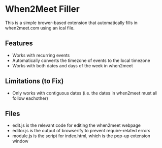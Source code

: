 # When2Meet Filler
This is a simple brower-based extension that automatically fills in when2meet.com using an ical file.

## Features
- Works with recurring events
- Automatically converts the timezone of events to the local timezone
- Works with both dates and days of the week in when2meet

## Limitations (to Fix)
- Only works with contiguous dates (i.e. the dates in when2meet must all follow eachother)


## Files
- edit.js is the relevant code for editing the when2meet webpage
- editor.js is the output of browserify to prevent require-related errors
- module.js is the script for index.html, which is the pop-up extension window
